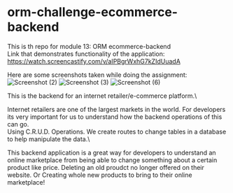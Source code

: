 # orm-challenge-ecommerce-backend
This is th repo for module 13: ORM ecommerce-backend\
Link that demonstrates functionality of the application:\
https://watch.screencastify.com/v/aIPBgrWxhG7kZIdUuadA

Here are some screenshots taken while doing the assignment:\
![Screenshot (2)](https://user-images.githubusercontent.com/90879288/152717378-c2a47000-14ba-43d3-8c0c-bae16d0a26ef.png)
![Screenshot (3)](https://user-images.githubusercontent.com/90879288/152717402-f7d6326c-1e33-4113-8fed-422c19453629.png)
![Screenshot (6)](https://user-images.githubusercontent.com/90879288/152717423-63dd1123-7065-4dc0-af57-e99dd602dd84.png)

This is the backend for an internet retailer/e-commerce platform.\

Internet retailers are one of the largest markets in the world. For developers its very important for us to understand how the backend operations of this can go.\
Using C.R.U.D. Operations. We create routes to change tables in a database to help manipulate the data.\

This backend application is a great way for developers to understand an online marketplace from being able to change something about a certain product like price. Deleting an old proudct no longer offered on their website. Or Creating whole new products to bring to their online marketplace!
